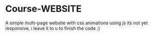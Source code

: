 # Course-WEBSITE
A simple multi-page website with css animations using js 
its not yet responsive, i leave it to u to finish the code ;)
